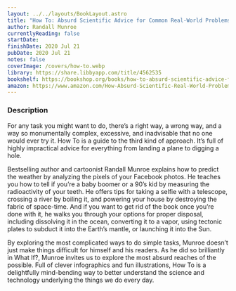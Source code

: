 ```yaml
---
layout: ../../layouts/BookLayout.astro
title: "How To: Absurd Scientific Advice for Common Real-World Problems"
author: Randall Munroe
currentlyReading: false
startDate: 
finishDate: 2020 Jul 21
pubDate: 2020 Jul 21
notes: false
coverImage: /covers/how-to.webp
library: https://share.libbyapp.com/title/4562535
bookshelf: https://bookshop.org/books/how-to-absurd-scientific-advice-for-common-real-world-problems/9780525537090
amazon: https://www.amazon.com/How-Absurd-Scientific-Real-World-Problems/dp/0525537090
---
```


### Description
For any task you might want to do, there’s a right way, a wrong way, and a way so monumentally complex, excessive, and inadvisable that no one would ever try it. How To is a guide to the third kind of approach. It’s full of highly impractical advice for everything from landing a plane to digging a hole.

Bestselling author and cartoonist Randall Munroe explains how to predict the weather by analyzing the pixels of your Facebook photos. He teaches you how to tell if you’re a baby boomer or a 90’s kid by measuring the radioactivity of your teeth. He offers tips for taking a selfie with a telescope, crossing a river by boiling it, and powering your house by destroying the fabric of space-time. And if you want to get rid of the book once you’re done with it, he walks you through your options for proper disposal, including dissolving it in the ocean, converting it to a vapor, using tectonic plates to subduct it into the Earth’s mantle, or launching it into the Sun.

By exploring the most complicated ways to do simple tasks, Munroe doesn’t just make things difficult for himself and his readers. As he did so brilliantly in What If?, Munroe invites us to explore the most absurd reaches of the possible. Full of clever infographics and fun illustrations, How To is a delightfully mind-bending way to better understand the science and technology underlying the things we do every day.

<!-- ### Notes & Highlights -->
